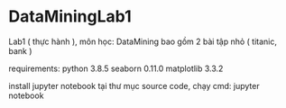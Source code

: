 # DataMiningLab1
Lab1 ( thực hành ), môn học: DataMining 
bao gồm 2 bài tập nhỏ ( titanic, bank )

requirements: 
python      3.8.5
seaborn     0.11.0
matplotlib  3.3.2

install jupyter notebook 
tại thư mục source code, chạy cmd: jupyter notebook
